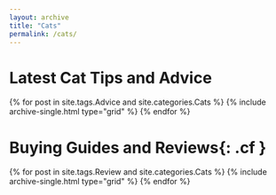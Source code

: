 ```yaml
---
layout: archive
title: "Cats"
permalink: /cats/
---
```


# Latest Cat Tips and Advice


  <div class="grid__wrapper">
    {% for post in site.tags.Advice and site.categories.Cats %}
      {% include archive-single.html type="grid" %}
    {% endfor %}
  </div>


# Buying Guides and Reviews{: .cf }


  <div class="grid__wrapper">
    {% for post in site.tags.Review and site.categories.Cats %}
      {% include archive-single.html type="grid" %}
    {% endfor %}
  </div>

